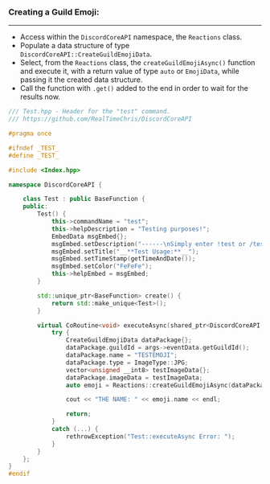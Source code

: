 ### **Creating a Guild Emoji:**
---
- Access within the `DiscordCoreAPI` namespace, the `Reactions` class.
- Populate a data structure of type `DiscordCoreAPI::CreateGuildEmojiData`.
- Select, from the `Reactions` class, the `createGuildEmojiAsync()` function and execute it, with a return value of type `auto` or `EmojiData`, while passing it the created data structure.
- Call the function with `.get()` added to the end in order to wait for the results now.

```cpp
/// Test.hpp - Header for the "test" command.
/// https://github.com/RealTimeChris/DiscordCoreAPI

#pragma once

#ifndef _TEST_
#define _TEST_

#include <Index.hpp>

namespace DiscordCoreAPI {

	class Test : public BaseFunction {
	public:
		Test() {
			this->commandName = "test";
			this->helpDescription = "Testing purposes!";
			EmbedData msgEmbed{};
			msgEmbed.setDescription("------\nSimply enter !test or /test!\n------");
			msgEmbed.setTitle("__**Test Usage:**__");
			msgEmbed.setTimeStamp(getTimeAndDate());
			msgEmbed.setColor("FeFeFe");
			this->helpEmbed = msgEmbed;
		}

		std::unique_ptr<BaseFunction> create() {
			return std::make_unique<Test>();
		}

		virtual CoRoutine<void> executeAsync(shared_ptr<DiscordCoreAPI::BaseFunctionArguments> args) {
			try {
				CreateGuildEmojiData dataPackage{};
				dataPackage.guildId = args->eventData.getGuildId();
				dataPackage.name = "TESTEMOJI";
				dataPackage.type = ImageType::JPG;
				vector<unsigned __int8> testImageData{};
				dataPackage.imageData = testImageData;
				auto emoji = Reactions::createGuildEmojiAsync(dataPackage).get();

				cout << "THE NAME: " << emoji.name << endl;

				return;
			}
			catch (...) {
				rethrowException("Test::executeAsync Error: ");
			}
		}
	};
}
#endif
```
